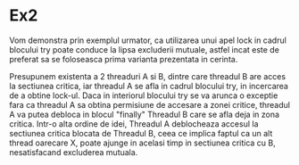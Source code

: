 # Ex2

  Vom demonstra prin exemplul urmator, ca utilizarea unui apel lock in cadrul blocului try poate conduce la lipsa excluderii mutuale, astfel incat este de preferat sa se foloseasca prima varianta prezentata in cerinta.  

  Presupunem existenta a 2 threaduri A si B, dintre care threadul B are acces la sectiunea critica, iar threadul A se afla in cadrul blocului try, in incercarea de a obtine lock-ul. Daca in interiorul blocului try se va arunca o exceptie fara ca threadul A sa obtina permisiune de accesare a zonei critice, threadul A va putea debloca in blocul "finally" Threadul B care se afla deja in zona critica. Intr-o alta ordine de idei, Threadul A deblocheaza accesul la sectiunea critica blocata de Threadul B, ceea ce implica faptul ca un alt thread oarecare X, poate ajunge in acelasi timp in sectiunea critica cu B, nesatisfacand excluderea mutuala. 
